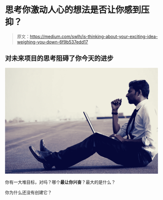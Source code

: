 # 思考你激动人心的想法是否让你感到压抑？

> 原文：<https://medium.com/swlh/is-thinking-about-your-exciting-idea-weighing-you-down-6f9b537edd17>

## 对未来项目的思考阻碍了你今天的进步

![](img/6c82f99af8fb2025542efd96b795082f.png)

你有一大堆目标，对吗？哪个**最让你兴奋**？最大的是什么？

你为什么还没有创建它？